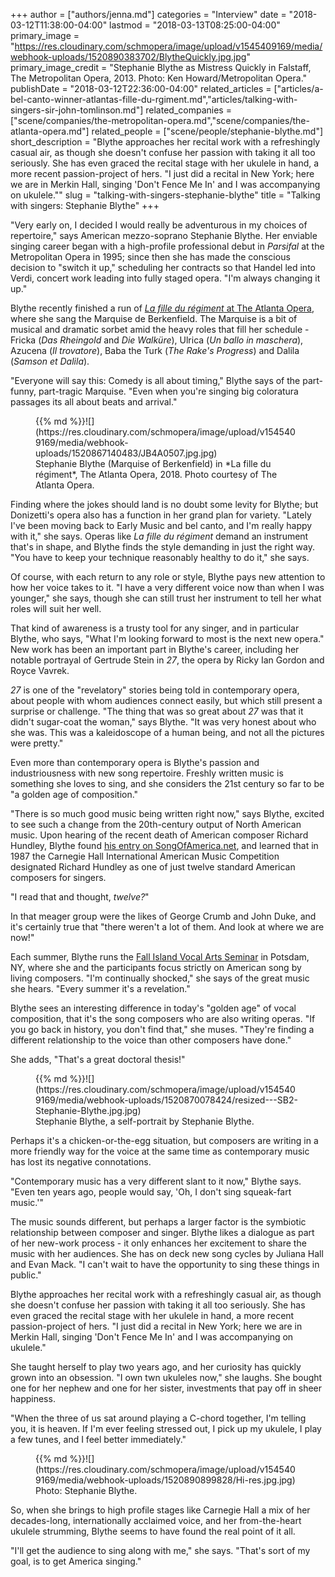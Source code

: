 +++
author = ["authors/jenna.md"]
categories = "Interview"
date = "2018-03-12T11:38:00-04:00"
lastmod = "2018-03-13T08:25:00-04:00"
primary_image = "https://res.cloudinary.com/schmopera/image/upload/v1545409169/media/webhook-uploads/1520890383702/BlytheQuickly.jpg.jpg"
primary_image_credit = "Stephanie Blythe as Mistress Quickly in Falstaff, The Metropolitan Opera, 2013. Photo: Ken Howard/Metropolitan Opera."
publishDate = "2018-03-12T22:36:00-04:00"
related_articles = ["articles/a-bel-canto-winner-atlantas-fille-du-rgiment.md","articles/talking-with-singers-sir-john-tomlinson.md"]
related_companies = ["scene/companies/the-metropolitan-opera.md","scene/companies/the-atlanta-opera.md"]
related_people = ["scene/people/stephanie-blythe.md"]
short_description = "Blythe approaches her recital work with a refreshingly casual air, as though she doesn&#039;t confuse her passion with taking it all too seriously. She has even graced the recital stage with her ukulele in hand, a more recent passion-project of hers. &quot;I just did a recital in New York; here we are in Merkin Hall, singing &#039;Don&#039;t Fence Me In&#039; and I was accompanying on ukulele.&quot;"
slug = "talking-with-singers-stephanie-blythe"
title = "Talking with singers: Stephanie Blythe"
+++

"Very early on, I decided I would really be adventurous in my choices of repertoire," says American mezzo-soprano Stephanie Blythe. Her enviable singing career began with a high-profile professional debut in *Parsifal* at the Metropolitan Opera in 1995; since then she has made the conscious decision to "switch it up," scheduling her contracts so that Handel led into Verdi, concert work leading into fully staged opera. "I'm always changing it up."

Blythe recently finished a run of [*La fille du régiment* at The Atlanta Opera](/a-bel-canto-winner-atlantas-fille-du-régiment/), where she sang the Marquise de Berkenfield. The Marquise is a bit of musical and dramatic sorbet amid the heavy roles that fill her schedule - Fricka (*Das Rheingold* and *Die Walküre*), Ulrica (*Un ballo in maschera*), Azucena (*Il trovatore*), Baba the Turk (*The Rake's Progress*) and Dalila (*Samson et Dalila*).

"Everyone will say this: Comedy is all about timing," Blythe says of the part-funny, part-tragic Marquise. "Even when you're singing big coloratura passages its all about beats and arrival." 

<figure data-type="image">{{% md %}}![](https://res.cloudinary.com/schmopera/image/upload/v1545409169/media/webhook-uploads/1520867140483/JB4A0507.jpg.jpg)
<figcaption>Stephanie Blythe (Marquise of Berkenfield) in *La fille du régiment*, The Atlanta Opera, 2018. Photo courtesy of The Atlanta Opera.</figcaption>
</figure>

Finding where the jokes should land is no doubt some levity for Blythe; but Donizetti's opera also has a function in her grand plan for variety. "Lately I've been moving back to Early Music and bel canto, and I'm really happy with it," she says. Operas like *La fille du régiment* demand an instrument that's in shape, and Blythe finds the style demanding in just the right way. "You have to keep your technique reasonably healthy to do it," she says.

Of course, with each return to any role or style, Blythe pays new attention to how her voice takes to it. "I have a very different voice now than when I was younger," she says, though she can still trust her instrument to tell her what roles will suit her well.

That kind of awareness is a trusty tool for any singer, and in particular Blythe, who says, "What I'm looking forward to most is the next new opera." New work has been an important part in Blythe's career, including her notable portrayal of Gertrude Stein in *27*, the opera by Ricky Ian Gordon and Royce Vavrek.

*27* is one of the "revelatory" stories being told in contemporary opera, about people with whom audiences connect easily, but which still present a surprise or challenge. "The thing that was so great about *27* was that it didn't sugar-coat the woman," says Blythe. "It was very honest about who she was. This was a kaleidoscope of a human being, and not all the pictures were pretty."

Even more than contemporary opera is Blythe's passion and industriousness with new song repertoire. Freshly written music is something she loves to sing, and she considers the 21st century so far to be "a golden age of composition."

"There is so much good music being written right now," says Blythe, excited to see such a change from the 20th-century output of North American music. Upon hearing of the recent death of American composer Richard Hundley, Blythe found [his entry on SongOfAmerica.net](http://www.songofamerica.net/composer/hundley-richard), and learned that in 1987 the Carnegie Hall International American Music Competition designated Richard Hundley as one of just twelve standard American composers for singers.

"I read that and thought, *twelve?*"

In that meager group were the likes of George Crumb and John Duke, and it's certainly true that "there weren't a lot of them. And look at where we are now!"

Each summer, Blythe runs the [Fall Island Vocal Arts Seminar](http://www.fallisland.org/) in Potsdam, NY, where she and the participants focus strictly on American song by living composers. "I'm continually shocked," she says of the great music she hears. "Every summer it's a revelation."

Blythe sees an interesting difference in today's "golden age" of vocal composition, that it's the song composers who are also writing operas. "If you go back in history, you don't find that," she muses. "They're finding a different relationship to the voice than other composers have done."

She adds, "That's a great doctoral thesis!"

<figure data-type="image">{{% md %}}![](https://res.cloudinary.com/schmopera/image/upload/v1545409169/media/webhook-uploads/1520870078424/resized---SB2-Stephanie-Blythe.jpg.jpg)
<figcaption>Stephanie Blythe, a self-portrait by Stephanie Blythe.</figcaption>
</figure>

Perhaps it's a chicken-or-the-egg situation, but composers are writing in a more friendly way for the voice at the same time as contemporary music has lost its negative connotations. 

"Contemporary music has a very different slant to it now," Blythe says. "Even ten years ago, people would say, 'Oh, I don't sing squeak-fart music.'"

The music sounds different, but perhaps a larger factor is the symbiotic relationship between composer and singer. Blythe likes a dialogue as part of her new-work process - it only enhances her excitement to share the music with her audiences. She has on deck new song cycles by Juliana Hall and Evan Mack. "I can't wait to have the opportunity to sing these things in public."

Blythe approaches her recital work with a refreshingly casual air, as though she doesn't confuse her passion with taking it all too seriously. She has even graced the recital stage with her ukulele in hand, a more recent passion-project of hers. "I just did a recital in New York; here we are in Merkin Hall, singing 'Don't Fence Me In' and I was accompanying on ukulele."

She taught herself to play two years ago, and her curiosity has quickly grown into an obsession. "I own twn ukuleles now," she laughs. She bought one for her nephew and one for her sister, investments that pay off in sheer happiness. 

"When the three of us sat around playing a C-chord together, I'm telling you, it is heaven. If I'm ever feeling stressed out, I pick up my ukulele, I play a few tunes, and I feel better immediately."

<figure data-type="image">{{% md %}}![](https://res.cloudinary.com/schmopera/image/upload/v1545409169/media/webhook-uploads/1520890899828/Hi-res.jpg.jpg)
<figcaption>Photo: Stephanie Blythe.</figcaption>
</figure>

So, when she brings to high profile stages like Carnegie Hall a mix of her decades-long, internationally acclaimed voice, and her from-the-heart ukulele strumming, Blythe seems to have found the real point of it all.

"I'll get the audience to sing along with me," she says. "That's sort of my goal, is to get America singing."
